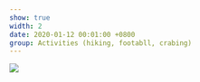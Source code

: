 ```yaml
---
show: true
width: 2
date: 2020-01-12 00:01:00 +0800
group: Activities (hiking, footabll, crabing)
---
```

<div>
<img src="{{ 'assets/images/photos/crabing.jpg' | relative_url }}" class="img-fluid rounded-xl" >
</div>